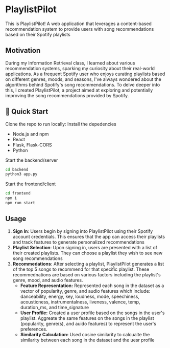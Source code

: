# PlaylistPilot

This is PlaylistPilot! 
A  web application that leverages a content-based recommendation system to provide users with song recommendations based on their Spotify playlists

## Motivation
During my Information Retrieval class, I learned about various recommendation systems, sparking my curiosity about their real-world applications. As a frequent Spotify user who enjoys curating playlists based on different genres, moods, and seasons, I've always wondered about the algorithms behind Spotify's song recommendations. To delve deeper into this, I created PlaylistPilot, a project aimed at exploring and potentially improving the song recommendations provided by Spotify. 

## 🚀 Quick Start
Clone the repo to run locally:
Install the depedencies
* Node.js and npm 
* React
* Flask, Flask-CORS
* Python

Start the backend/server
```bash
cd backend
python3 app.py
```
Start the frontend/client
```bash
cd frontend
npm i
npm run start
```

## Usage

1. **Sign In**: Users begin by signing into PlaylistPilot using their Spotify account credentials. This ensures that the app can access their playlists and track features to generate personalized recommendations
2. **Playlist Selection**: Upon signing in, users are presented with a list of their created playlists. They can choose a playlist they wish to see new song recommendations
3. **Recommedations**: After selecting a playlist, PlaylistPilot generates a list of the top 5 songs to recommend for that specific playlist. These recommednations are based on various factors including the playlist's genre, mood, and audio features.
    * **Feature Representation:**
    Represented each song in the dataset as a vector of popularity, genre, and audio features which include: danceability, energy, key, loudness, mode, speechiness, acousticness, instrumentalness, liveness, valence, temp, duration_ms, and time_signature
    * **User Profile:**
    Created a user profile based on the songs in the user's playlist. Aggreate the same features on the songs in the playlist (popularity, genre(s), and auido features) to represent the user's preferences.
    * **Similarity Calculation:**
    Used cosine similarity to calcualte the similarity between each song in the dataset and the uesr profile

[//]: # (These are reference links used in the body of this note and get stripped out when the markdown processor does its job. There is no need to format nicely because it shouldn't be seen. Thanks SO - http://stackoverflow.com/questions/4823468/store-comments-in-markdown-syntax)

   [dill]: <https://github.com/joemccann/dillinger>
   [git-repo-url]: <https://github.com/joemccann/dillinger.git>
   [john gruber]: <http://daringfireball.net>
   [df1]: <http://daringfireball.net/projects/markdown/>
   [markdown-it]: <https://github.com/markdown-it/markdown-it>
   [Ace Editor]: <http://ace.ajax.org>
   [node.js]: <http://nodejs.org>
   [Twitter Bootstrap]: <http://twitter.github.com/bootstrap/>
   [jQuery]: <http://jquery.com>
   [@tjholowaychuk]: <http://twitter.com/tjholowaychuk>
   [express]: <http://expressjs.com>
   [AngularJS]: <http://angularjs.org>
   [Gulp]: <http://gulpjs.com>

   [PlDb]: <https://github.com/joemccann/dillinger/tree/master/plugins/dropbox/README.md>
   [PlGh]: <https://github.com/joemccann/dillinger/tree/master/plugins/github/README.md>
   [PlGd]: <https://github.com/joemccann/dillinger/tree/master/plugins/googledrive/README.md>
   [PlOd]: <https://github.com/joemccann/dillinger/tree/master/plugins/onedrive/README.md>
   [PlMe]: <https://github.com/joemccann/dillinger/tree/master/plugins/medium/README.md>
   [PlGa]: <https://github.com/RahulHP/dillinger/blob/master/plugins/googleanalytics/README.md>
